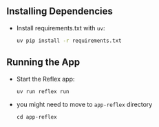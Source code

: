 ## Installing Dependencies

- Install requirements.txt with `uv`:
    ```bash
    uv pip install -r requirements.txt
    ```

## Running the App
- Start the Reflex app:
    
    ```bash
    uv run reflex run
    ```


- you might need to move to `app-reflex` directory
    ```shell
    cd app-reflex
    ```
